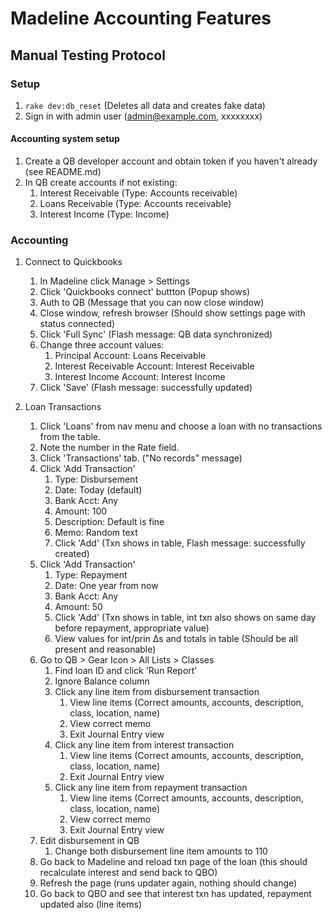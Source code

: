 # Madeline Accounting Features
## Manual Testing Protocol

### Setup

1. `rake dev:db_reset` (Deletes all data and creates fake data)
2. Sign in with admin user (admin@example.com, xxxxxxxx)

#### Accounting system setup

1. Create a QB developer account and obtain token if you haven't already (see README.md)
2. In QB create accounts if not existing:
    1. Interest Receivable (Type: Accounts receivable)
    2. Loans Receivable (Type: Accounts receivable)
    3. Interest Income (Type: Income)

### Accounting

1. Connect to Quickbooks
    1. In Madeline click Manage > Settings
    2. Click 'Quickbooks connect' buttton (Popup shows)
    3. Auth to QB (Message that you can now close window)
    4. Close window, refresh browser (Should show settings page with status connected)
    5. Click 'Full Sync' (Flash message: QB data synchronized)
    6. Change three account values:
        1. Principal Account: Loans Receivable
        2. Interest Receivable Account: Interest Receivable
        3. Interest Income Account: Interest Income
    7. Click 'Save' (Flash message: successfully updated)

4. Loan Transactions
    1. Click 'Loans' from nav menu and choose a loan with no transactions from the table.
    2. Note the number in the Rate field.
    2. Click 'Transactions' tab. ("No records" message)
    3. Click 'Add Transaction'
        1. Type: Disbursement
        2. Date: Today (default)
        3. Bank Acct: Any
        4. Amount: 100
        5. Description: Default is fine
        6. Memo: Random text
        7. Click 'Add' (Txn shows in table, Flash message: successfully created)
    4. Click 'Add Transaction'
        1. Type: Repayment
        2. Date: One year from now
        3. Bank Acct: Any
        4. Amount: 50
        5. Click 'Add' (Txn shows in table, int txn also shows on same day before repayment, appropriate value)
        6. View values for int/prin ∆s and totals in table (Should be all present and reasonable)
    5. Go to QB > Gear Icon > All Lists > Classes
        1. Find loan ID and click 'Run Report'
        2. Ignore Balance column
        2. Click any line item from disbursement transaction
            1. View line items (Correct amounts, accounts, description, class, location, name)
            2. View correct memo
            4. Exit Journal Entry view
        5. Click any line item from interest transaction
            1. View line items (Correct amounts, accounts, description, class, location, name)
            2. Exit Journal Entry view
        7. Click any line item from repayment transaction
            1. View line items (Correct amounts, accounts, description, class, location, name)
            2. View correct memo
            3. Exit Journal Entry view
    6. Edit disbursement in QB
        1. Change both disbursement line item amounts to 110
    7. Go back to Madeline and reload txn page of the loan (this should recalculate interest and send back to QBO)
    8. Refresh the page (runs updater again, nothing should change)
    9. Go back to QBO and see that interest txn has updated, repayment updated also (line items)
